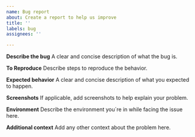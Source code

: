 ```yaml
---
name: Bug report
about: Create a report to help us improve
title: ''
labels: bug
assignees: ''

---
```


**Describe the bug**
A clear and concise description of what the bug is.

**To Reproduce**
Describe steps to reproduce the behavior.

**Expected behavior**
A clear and concise description of what you expected to happen.

**Screenshots**
If applicable, add screenshots to help explain your problem.

**Environment**
Describe the environment you´re in while facing the issue here.

**Additional context**
Add any other context about the problem here.
